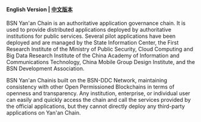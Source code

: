#### English Version | [中文版本](README_CN.md)

BSN Yan'an Chain is an authoritative application governance chain. It is used to provide distributed applications deployed by authoritative institutions for public services. Several pilot applications have been deployed and are managed by the State Information Center, the First Research Institute of the Ministry of Public Security, Cloud Computing and Big Data Research Institute of the China Academy of Information and Communications Technology, China Mobile Group Design Institute, and the BSN Development Association.

BSN Yan'an Chainis built on the BSN-DDC Network, maintaining consistency with other Open Permissioned Blockchains in terms of openness and transparency. Any institution, enterprise, or individual user can easily and quickly access the chain and call the services provided by the official applications, but they cannot directly deploy any third-party applications on Yan'an Chain.
